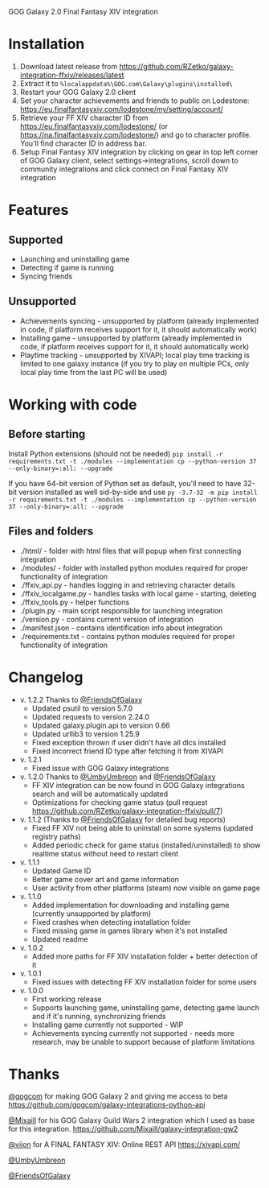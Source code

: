 GOG Galaxy 2.0 Final Fantasy XIV integration

# Installation

1. Download latest release from https://github.com/RZetko/galaxy-integration-ffxiv/releases/latest
2. Extract it to `%localappdata%\GOG.com\Galaxy\plugins\installed\`
3. Restart your GOG Galaxy 2.0 client 
4. Set your character achievements and friends to public on Lodestone: https://eu.finalfantasyxiv.com/lodestone/my/setting/account/
5. Retrieve your FF XIV character ID from https://eu.finalfantasyxiv.com/lodestone/ (or https://na.finalfantasyxiv.com/lodestone/) and go to character profile. You'll find character ID in address bar.
6. Setup Final Fantasy XIV integration by clicking on gear in top left corner of GOG Galaxy client, select settings->integrations, scroll 
down to community integrations and click connect on Final Fantasy XIV integration

# Features

## Supported
* Launching and uninstalling game
* Detecting if game is running
* Syncing friends

## Unsupported
* Achievements syncing - unsupported by platform (already implemented in code, if platform receives support for it, it should automatically work)
* Installing game - unsupported by platform (already implemented in code, if platform receives support for it, it should automatically work)
* Playtime tracking - unsupported by XIVAPI; local play time tracking is limited to one galaxy instance (if you try to play on multiple PCs, only local play time from the last PC will be used)

# Working with code

## Before starting
Install Python extensions (should not be needed) `pip install -r requirements.txt -t ./modules --implementation cp --python-version 37 --only-binary=:all: --upgrade`

If you have 64-bit version of Python set as default, you'll need to have 32-bit version installed as well sid-by-side and use `py -3.7-32 -m pip install -r requirements.txt -t ./modules --implementation cp --python-version 37 --only-binary=:all: --upgrade`

## Files and folders
* ./html/ - folder with html files that will popup when first connecting integration
* ./modules/ - folder with installed python modules required for proper functionality of integration
* ./ffxiv_api.py - handles logging in and retrieving character details
* ./ffxiv_localgame.py - handles tasks with local game - starting, deleting
* ./ffxiv_tools.py - helper functions
* ./plugin.py - main script responsible for launching integration
* ./version.py - contains current version of integration
* ./manifest.json - contains identification info about integration
* ./requirements.txt - contains python modules required for proper functionality of integration
    
# Changelog
* v. 1.2.2 Thanks to [@FriendsOfGalaxy](https://github.com/FriendsOfGalaxy)
   * Updated psutil to version 5.7.0
   * Updated requests to version 2.24.0
   * Updated galaxy.plugin.api to version 0.66
   * Updated urllib3 to version 1.25.9
   * Fixed exception thrown if user didn't have all dlcs installed
   * Fixed incorrect friend ID type after fetching it from XIVAPI
* v. 1.2.1
   * Fixed issue with GOG Galaxy integrations
* v. 1.2.0 Thanks to [@UmbyUmbreon](https://github.com/UmbyUmbreon) and [@FriendsOfGalaxy](https://github.com/FriendsOfGalaxy)
   * FF XIV integration can be now found in GOG Galaxy integrations search and will be automatically updated
   * Optimizations for checking game status (pull request https://github.com/RZetko/galaxy-integration-ffxiv/pull/7) 
* v. 1.1.2 (Thanks to [@FriendsOfGalaxy](https://github.com/FriendsOfGalaxy) for detailed bug reports)
   * Fixed FF XIV not being able to uninstall on some systems (updated registry paths)
   * Added periodic check for game status (installed/uninstalled) to show realtime status without need to restart client
* v. 1.1.1
   * Updated Game ID
   * Better game cover art and game information
   * User activity from other platforms (steam) now visible on game page 
* v. 1.1.0
   * Added implementation for downloading and installing game (currently unsupported by platform)
   * Fixed crashes when detecting installation folder
   * Fixed missing game in games library when it's not installed
   * Updated readme
* v. 1.0.2
   * Added more paths for FF XIV installation folder + better detection of it 
* v. 1.0.1
   * Fixed issues with detecting FF XIV installation folder for some users
* v. 1.0.0
   * First working release 
   * Supports launching game, uninstalling game, detecting game launch and if it's running, synchronizing friends
   * Installing game currently not supported - WIP
   * Achievements syncing currently not supported - needs more research, may be unable to support because of platform limitations

# Thanks

[@gogcom](https://github.com/gogcom) for making GOG Galaxy 2 and giving me access to beta 
https://github.com/gogcom/galaxy-integrations-python-api

[@Mixaill](https://github.com/Mixaill) for his GOG Galaxy Guild Wars 2 integration which I used as base for this integration. https://github.com/Mixaill/galaxy-integration-gw2

[@viion](https://twitter.com/viion) for A FINAL FANTASY XIV: Online REST API https://xivapi.com/

[@UmbyUmbreon](https://github.com/UmbyUmbreon)

[@FriendsOfGalaxy](https://github.com/FriendsOfGalaxy)